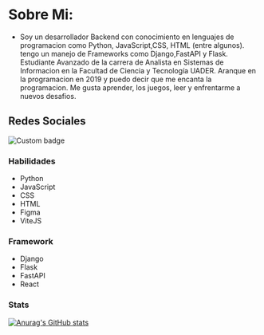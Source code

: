 # Sobre Mi:
- Soy un desarrollador Backend con conocimiento en lenguajes de programacion como Python, JavaScript,CSS, HTML (entre algunos). tengo un manejo de Frameworks como Django,FastAPI y Flask. Estudiante Avanzado de la carrera de Analista en Sistemas de Informacion en la Facultad de Ciencia y Tecnología UADER. Aranque en la programacion en 2019 y puedo decir que me encanta la programacion. Me gusta aprender, los juegos, leer y enfrentarme a nuevos desafios.

## Redes Sociales

<img alt="Custom badge" src="https://img.shields.io/endpoint?color=blue&label=LinkedIn&logo=linkedin&logoColor=blue&url=https%3A%2F%2Fwww.linkedin.com%2Fin%2Fn%25C3%25A9stor-daniel-escobar-03a620150%2F">

### Habilidades
* Python
* JavaScript
* CSS
* HTML
* Figma
* ViteJS

### Framework
* Django
* Flask
* FastAPI
* React

### Stats
[![Anurag's GitHub stats](https://github-readme-stats.vercel.app/api?username=PelaGOD)](https://github.com/anuraghazra/github-readme-stats)



<!--
**PelaGOD/PelaGOD** is a ✨ _special_ ✨ repository because its `README.md` (this file) appears on your GitHub profile.

Here are some ideas to get you started:

- 🔭 I’m currently working on ...
- 🌱 I’m currently learning ...
- 👯 I’m looking to collaborate on ...
- 🤔 I’m looking for help with ...
- 💬 Ask me about ...
- 📫 How to reach me: ...
- 😄 Pronouns: ...
- ⚡ Fun fact: ...
-->
